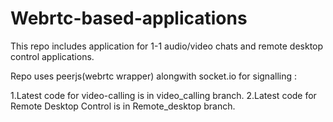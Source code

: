 # Webrtc-based-applications
This repo includes application for 1-1 audio/video chats and remote desktop control applications.

Repo uses peerjs(webrtc wrapper) alongwith socket.io for signalling : 

1.Latest code for video-calling is in video_calling branch.
2.Latest code for Remote Desktop Control is in Remote_desktop branch.
